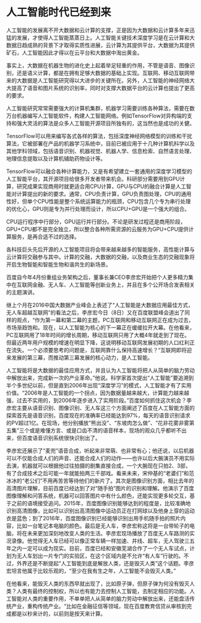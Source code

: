 # 人工智能时代已经到来  

人工智能的发展离不开大数据和云计算的支撑，正是因为大数据和云计算多年来迅猛的发展，才使得人工智能蒸蒸日上。人工智能关键技术深度学习是在云计算和大数据日趋成熟的背景下才取得实质性进展，云计算为其提供平台，大数据为其提供矿石，人工智能因此才得以在云平台和大数据中淘出黄金。

事实上，大数据在机器生物的进化史上起着举足轻重的作用，不管是语音、图像识别，还是语义计算，都是在拥有足够大数据的基础上实现。互联网、移动互联网带来的大数据是人工智能研究得以大进步的关键所在。另外，人工智能的神经网络大大提高了语音和图片系统的识别率，同时对支撑大数据平台的云计算也提出了更高的要求。

人工智能研究常常需要强大的计算机集群，机器学习需要训练各种算法，需要在数万台机器编写人工智能软件，构建人工智能网络。例如TensorFlow对异构端的支持和强大灵活的算法是众多人工智能开源项目所独有的，这当然也是成功的关健。

TensorFlow可以用来编写各式各样的算法，包括深度神经网络模型的训练和干扰算法，它被部署在产品的机器学习系统中，目前已被应用于十几种计算机科学以及其他学科领域，包括语音识别、机器视觉、机器人学、信息检索、自然语言处理、地理信息提取以及计算机辅助药物设计等。

TensorFlow可以融合各种计算能力，又是有希望建立一套通用的深度学习模型的人工智能平台，其开源项目给很多开发者带来机会。科研部分需要用到GPU计算，研究成果实现商用时就更适合用CPU计算，GPU与CPU的融合计算是人工智能对计算提出的新的要求。通常，CPU负责计算，GPU负责图处理，CPU的通用性好，但单个CPU性能是整个系统运算能力的瓶颈，CPU包含几个专为串行处理的优化心，GPU则是专为并行处理而设计，所以CPU+GPU是一个强大的组合。

CPU运行程序中行部分，GPU运行并行部分。不论是研发过程还是商用阶段，GPU+CPU都不是完全独立，所以整合各种所需资源的云服务为GPU+CPU提供计算服务，是再合适不过的选择。

各科技巨头先后开源的人工智能项目将会带来越来越多的智能服务，高性能计算与云计算将交融参与其中。计算的交融，大数据的交融，以及商业生态的交融现象将开启生物智能和智能生物和谐共生的新场景。

百度自今年4月份重组业务架构之后，董事长兼CEO李彦宏开始把个人更多精力集中在互联网金融、无人车、人工智能等创新业务上，并且在多个公开场合发表相关的主题演讲。

继上个月在2016中国大数据产业峰会上表述了“人工智能是大数据应用最佳方式，无人车超越互联网”的看法之后，李彦宏今日（8日）又在百度联盟峰会道出了同样的观点，“作为第一幕和第二幕的主题，PC互联网和移动互联网正在成为过去，市场渐趋饱和。现在，以人工智能为核心的下一幕正在缓缓拉开大幕。在他看来，PC互联网用了18年时间的增长周期，移动互联网只用了大概4年就走到了现在。但最近两年用户规模的增速在明显下降，这说明移动互联网发展初期的人口红利正在流失。一个必须要思考的问题是，互联网靠什么保持高速增长？“互联网即将迎来发展的第三幕，而推动第三幕发展的核心动力，是人工智能。

人工智能将是大数据的最佳应用方式，并且认为人工智能将把人从简单的脑力劳动中解放出来，完成新一次的产业革命。”他说。科学家首次提出“人工智能”要追溯到半个多世纪以前，但是直到2006年出现“深度学习”的模式，人工智能才有了实用价值。“2006年是人工智能的一个拐点，因为数据量越来越大，计算能力越来越强，过去不实用的，到2006年逐步进入了实用阶段。”百度如何抓住这次机会？李彦宏主要从语音识别、图像识别、无人车这三个方面阐述了百度在人工智能方面的探索首先是语音识别，百度现在的准确率已经能达到97%，每天的语音识别请求的PV超过1亿。在现场，他分别播放“熊出没”、“东坡肉怎么做”、“花非花雾非雾第五集”三个或是难懂方言、或是口齿不清的语音样本，现场的观众几乎都听不出来，但百度语音识别系统很快识别出了。

李彦宏还展示了“麦兜”语音合成，听起来非常萌、也非常有心；他还说，以后机器可以不仅能合成人们的声音、还能合成人们的动作——也许以后大腕演员不用实际去演，机器就可以根据他过往拍摄的剧集直接合成，一个大腕现在只拍2、3部，有了合成技术之后可能一年就能拍两三千部戏。看来未来，宋仲基的“老婆们”和范冰冰的“老公们”不用再苦苦等待他们的新片了。其次是图像识别方面，相比去年的高清图片理解，目前百度已经达到了对“随手拍”图片的识别和理解。他演示了百度图像理解和问答系统，机器可以回答图片中有什么颜色，还能实现更多轮交互，基于之前的语境接受追问。2015年，百度图像识别能够达到的程度是，比较准确地识别高清图像，比如可以识别出高清图像中运动员正在打网球以及他身上穿的运动衣是蓝色；到了2016年，百度图像识别已经能够识别出用手机随手拍的照片内容，比如一台笔记本电脑的颜色。最后是无人车，李彦宏称这将是一台带轮子的电脑，将在未来更加深刻地改变人类的生活。李彦宏现场播放了百度无人车路测的实况录像。他觉得无人车已经可以像正常车辆一样加速、并线、超车，无人驾驶三五年之内一定可以成为现实。目前，百度已经和安徽芜湖合作了一个无人车试点，计划为无人车划出一片专门的实验区，在这个区域内是不允许“有人车”行驶的。不过，外界还是不断提起“人工智能到底是解放人类，还是毁灭人类”这个话题。李彦宏坦言他属于比较乐观的，“至少在我有生之年，人工智能不会毁灭人类。”

在他看来，能毁灭人类的东西早就出现了，比如原子弹，但原子弹为何没有毁灭人类？人类有最终的控制权，所以也有能力去控制人工智能，去制定相应的功能。人工智能对人类的重要作用，不单单把人从简单的脑力劳动中解放出来，还能盘活传统产业，重构传统产业。“比如在金融征信等领域，现在百度教育信贷从审核到完成都是以秒来计的，以前则是按天来计算。

